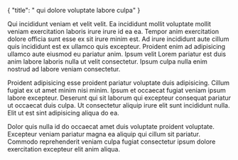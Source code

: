 {
  "title": " qui dolore voluptate labore culpa"
}

Qui incididunt veniam et velit velit. Ea incididunt mollit voluptate mollit veniam exercitation laboris irure irure id ea ea. Tempor anim exercitation dolore officia sunt esse ex sit irure minim est. Ad irure incididunt aute cillum quis incididunt est ex ullamco quis excepteur. Proident enim ad adipisicing ullamco aute eiusmod eu pariatur anim. Ipsum velit Lorem pariatur est duis anim labore laboris nulla ut velit consectetur. Ipsum culpa nulla enim nostrud ad labore veniam consectetur.

Proident adipisicing esse proident pariatur voluptate duis adipisicing. Cillum fugiat ex ut amet minim nisi minim. Ipsum et occaecat fugiat veniam ipsum labore excepteur. Deserunt qui sit laborum qui excepteur consequat pariatur ut occaecat duis culpa. Ut consectetur aliquip irure elit sunt incididunt nulla. Elit ut est sint adipisicing aliqua do ea.

Dolor quis nulla id do occaecat amet duis voluptate proident voluptate. Excepteur veniam pariatur magna ea aliquip qui cillum sit pariatur. Commodo reprehenderit veniam culpa fugiat consectetur ipsum dolore exercitation excepteur elit anim aliqua.